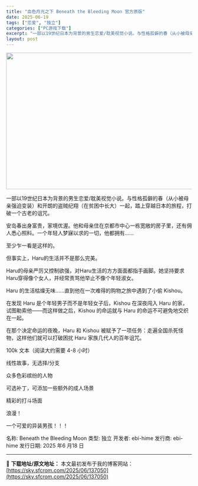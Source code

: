 ```yaml
---
title: "血色月光之下 Beneath the Bleeding Moon 官方原版"
date: 2025-06-19
tags: ["恋爱", "独立"]
categories: ["PC游戏下载"]
excerpt: "一部以19世纪日本为背景的男生恋爱/耽美视觉小说。与性格孤僻的春（从小被母亲强迫变装）和开朗的盗贼纪翔（在贫困中长大）一起，踏上穿越日本的旅程，打破一个古老的诅咒。 安岛春出身富贵，家境优渥。他和母亲住在京都市中心一栋宽敞的房子里，还有佣人悉心照料。一个年轻人梦寐以求的一切，他都拥有…… 至少乍一看&hellip;"
layout: post
---
```


<img class="aligncenter size-full wp-image-137051" src="https://sky.sfcrom.com/wp-content/uploads/2025/06/2025061906331633.webp" alt="" width="660" height="370" />

一部以19世纪日本为背景的男生恋爱/耽美视觉小说。与性格孤僻的春（从小被母亲强迫变装）和开朗的盗贼纪翔（在贫困中长大）一起，踏上穿越日本的旅程，打破一个古老的诅咒。

安岛春出身富贵，家境优渥。他和母亲住在京都市中心一栋宽敞的房子里，还有佣人悉心照料。一个年轻人梦寐以求的一切，他都拥有……

至少乍一看是这样的。

但事实上，Haru的生活并不是那么完美。

Haru的母亲严厉又控制欲强，对Haru生活的方方面面都指手画脚。她坚持要求Haru穿得像个女人，并经常责骂他举止不像个年轻淑女。

Haru 的生活枯燥无味......直到他在一次难得的购物之旅中遇到了小偷 Kishou。

在发现 Haru 是个年轻男子而不是年轻女子后，Kishou 在深夜闯入 Haru 的家，试图勒索他——而这样做之后，Kishou 的命运就与 Haru 的命运不可避免地交织在一起。

在那个决定命运的夜晚，Haru 和 Kishou 被赋予了一项任务：走遍全国杀死怪物，这样他们就可以打破困扰 Haru 家族几代人的百年诅咒。

100k 文本（阅读大约需要 4-8 小时）

线性故事，无选择/分支

众多色彩缤纷的人物

可选补丁，可添加一些额外的成人场景

精彩的打斗场面

浪漫！

一个可爱的异装男孩！！！

名称: Beneath the Bleeding Moon
类型: 独立
开发者: ebi-hime
发行商: ebi-hime
发行日期: 2025 年6 月18 日

---
📖 **下载地址/原文地址：** 本文最初发布于我的博客网站：[https://sky.sfcrom.com/2025/06/137050](https://sky.sfcrom.com/2025/06/137050)
